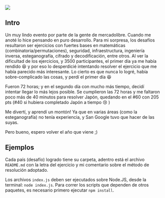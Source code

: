 ![](http://i.imgur.com/oVb0rM7.png)
## Intro

Un muy lindo evento por parte de la gente de mercadolibre.
Cuando me anoté lo hice pensando en puro desarrollo. Para mi sorpresa, los desafíos resultaron ser ejercicios con fuertes bases en matemáticas (combinatoria/permutaciones), seguridad, infraestructura, ingeniería inversa, esteganografía, cifrado y decodificación, entre otros.
Al ver la dificultad de los ejercicios, y 3500 participantes, el primer día ya me había rendido :laughing: y por eso lo desperdicié intentando resolver
el ejercicio que me había parecido más interesante. Lo cierto es que nunca lo logré, había sobre-complicado las cosas, y perdí el primer día :laughing:

Fueron 72 horas; y en el segundo día con mucho más tiempo, decidí intentar llegar lo más lejos posible.
Se cumplieron las 72 horas y me faltaron poco más de 40 minutos para resolver Japón, quedando en el #60 con 205 pts (#40 si hubiera completado Japón a tiempo :cry: )

Me divertí, y aprendí un montón! Ya que en varias áreas (como la esteganografía) no tenía experiencia, y San Google tuvo que hacer de las suyas.

Pero bueno, espero volver el año que viene ;)

## Ejemplos

Cada país (desafío) logrado tiene su carpeta, adentro está el archivo `README.md` con la letra del ejercicio y mi comentario sobre el método de resolución adoptado.

Los archivos `index.js` deben ser ejecutados sobre Node.JS, desde la terminal: `node index.js`.
Para correr los scripts que dependen de otros paquetes, es necesario primero ejecutar `npm install`.
